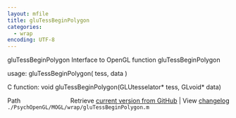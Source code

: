 ```yaml
---
layout: mfile
title: gluTessBeginPolygon
categories:
  - wrap
encoding: UTF-8
---
```


gluTessBeginPolygon  Interface to OpenGL function gluTessBeginPolygon

usage:  gluTessBeginPolygon( tess, data )

C function:  void gluTessBeginPolygon(GLUtesselator\* tess, GLvoid\* data)


<div class="code_header" style="text-align:right;">
  <span style="float:left;">Path&nbsp;&nbsp;</span> <span class="counter">Retrieve <a href=
  "https://raw.github.com/Psychtoolbox-3/Psychtoolbox-3/beta/./PsychOpenGL/MOGL/wrap/gluTessBeginPolygon.m">current version from GitHub</a> | View <a href=
  "https://github.com/Psychtoolbox-3/Psychtoolbox-3/commits/beta/./PsychOpenGL/MOGL/wrap/gluTessBeginPolygon.m">changelog</a></span>
</div>
<div class="code">
  <code>./PsychOpenGL/MOGL/wrap/gluTessBeginPolygon.m</code>
</div>
